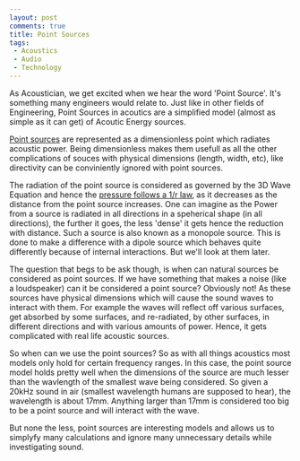 ```yaml
---
layout: post
comments: true
title: Point Sources
tags:
 - Acoustics
 - Audio
 - Technology
---
```


As Acoustician, we get excited when we hear the word 'Point Source'. It's something many engineers would relate to. Just like in other fields of Engineering, Point Sources in acoutics are a simplified model (almost as simple as it can get) of Acoutic Energy sources.

[Point sources][0] are represented as a dimensionless point which radiates acoustic power. Being dimensionless makes them usefull as all the other complications of souces with physical dimensions (length, width, etc), like directivity can be conviniently ignored with point sources.

The radiation of the point source is considered as governed by the 3D Wave Equation and hence the [pressure follows a 1/r law][1], as it decreases as the distance from the point source increases. One can imagine as the Power from a source is radiated in all directions in a speherical shape (in all directions), the further it goes, the less 'dense' it gets hence the reduction with distance. Such a source is also known as a monopole source. This is done to make a difference with a dipole source which behaves quite differently because of internal interactions. But we'll look at them later.

The question that begs to be ask though, is when can natural sources be considered as point sources. If we have something that makes a noise (like a loudspeaker) can it be considered a point source? Obviously not! As these sources have physical dimensions which will cause the sound waves to interact with them. For example the waves will reflect off various surfaces, get absorbed by some surfaces, and re-radiated, by other surfaces, in different directions and with various amounts of power. Hence, it gets complicated with real life acoustic sources.

So when can we use the point sources? So as with all things acoustics most models only hold for certain frequency ranges. In this case, the point source model holds pretty well when the dimensions of the source are much lesser than the wavlength of the smallest wave being considered. So given a 20kHz sound in air (smallest wavelength humans are supposed to hear), the wavelength is about 17mm. Anything larger than 17mm is considered too big to be a point source and will interact with the wave.

But none the less, point sources are interesting models and allows us to simplyfy many calculations and ignore many unnecessary details while investigating sound.


[0]: https://ccrma.stanford.edu/~jos/Delay/Acoustic_Point_Source.html
[1]: http://en.wikipedia.org/wiki/Sound_intensity
